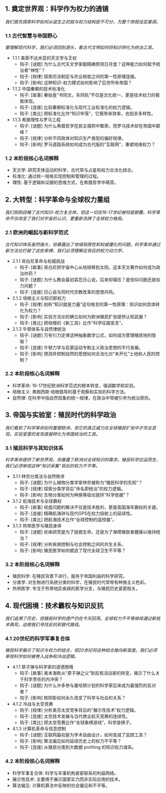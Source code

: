 ﻿## 1. 奠定世界观：科学作为权力的透镜
*我们首先探索科学如何从诞生之初就与权力结构密不可分，为整个旅程设定基调。*

### 1.1 古代智慧与帝国野心
*要理解现代科学，我们必须回到源头，看古代文明如何将知识转化为统治工具。*
- 1.1.1 美索不达米亚的天文学与王权
  - 钩子: [谜题] 为什么古代天文学家能精确预测日月食？这种能力如何赋予统治者“神性”？
  - 钩子: [规律] 探索历法制定与农业税收之间的第一性原理连接。
  - 钩子: [影响] 这种知识-权力模式如何影响了后世所有帝国？
- 1.1.2 中国秦朝的技术标准化
  - 钩子: [故事] 秦始皇“书同文，车同轨”不仅是文化统一，更是技术权力的极致体现。
  - 钩子: [连接] 比较秦朝标准化与现代工业标准化的权力逻辑。
  - 钩子: [类比] 把标准化比作“知识牢笼”，它既带来效率，也扼杀多样性。
- 1.1.3 希腊理性与罗马工程
  - 钩子: [谜题] 为什么希腊哲学在民主城邦中繁荣，而罗马技术却在帝国中巅峰？
  - 钩子: [规律] 分析不同政体对知识生产类型的偏好规律。
  - 钩子: [影响] 罗马道路系统如何成为古代版的“互联网”，重塑地缘权力？

### 1.2 本阶段核心名词解释
- 天文学: 研究天体运动的科学，古代常与占星和权力合法化结合。
- 标准化: 通过统一规格实现控制和管理的过程。
- 理性: 基于逻辑和证据的思维方式，在希腊哲学中萌芽。

## 2. 大转型：科学革命与全球权力重组
*我们刚刚目睹了古代知识-权力复合体，但这一切在16-17世纪被彻底颠覆。科学革命不仅改变了我们对宇宙的认识，更重新洗牌了全球权力格局。*

### 2.1 欧洲的崛起与新科学范式
*古代知识体系虽然强大，但暴露出了地域局限性和权威僵化的问题。科学革命通过新方法论打破了这些束缚，我们必须理解这背后的权力动力学。*
- 2.1.1 哥白尼革命与权威挑战
  - 钩子: [故事] 哥白尼把宇宙中心从地球移到太阳，这本天文著作如何成为政治炸药？
  - 钩子: [谜题] 为什么教会最初容忍日心说，后来却镇压？是信仰问题还是权力问题？
  - 钩子: [连接] 日心说与同时代宗教改革的思想共鸣。
- 2.1.2 培根主义与知识即权力
  - 钩子: [规律] 剖析“知识就是力量”这句格言的第一性原理：知识如何具体转化为权力？
  - 钩子: [影响] 实验方法论的确立如何为欧洲殖民扩张提供认知武器？
  - 钩子: [类比] 把培根的《新工具》比作“科学征服宣言”。
- 2.1.3 牛顿体系与自然律统治
  - 钩子: [谜题] 万有引力定律这种抽象数学公式，如何成为管理殖民地的隐喻？
  - 钩子: [连接] 牛顿力学与启蒙运动专制主义政治思想的平行发展。
  - 钩子: [影响] 预测并控制自然的思想如何合法化对“未开化”土地和人民的控制？

### 2.2 本阶段核心名词解释
- 科学革命: 16-17世纪欧洲科学范式的根本转变，强调数学和实验。
- 培根主义: 弗朗西斯·培根倡导的基于观察和实验的科学方法。
- 自然律: 在科学中指自然现象的统一规律，在政治中常被引申为统治原则。

## 3. 帝国与实验室：殖民时代的科学政治
*我们看到了科学革命如何重塑欧洲，但它的真正威力在全球殖民扩张中才完全显现。实验室里的发现直接转化为帝国统治的工具。*

### 3.1 殖民科学与其知识体系
*科学革命提供了新世界观，但暴露了欧洲对全球知识的需求。殖民科学应运而生，我们必须审视这种“知识采集”背后的权力不平等。*
- 3.1.1 林奈分类法与自然秩序
  - 钩子: [谜题] 为什么植物分类学家林奈被称为“殖民科学的先知”？
  - 钩子: [规律] 探索分类学背后“命名即统治”的权力逻辑。
  - 钩子: [影响] 生物分类如何为种族等级论提供“科学依据”？
- 3.1.2 航海技术与全球霸权
  - 钩子: [故事] 经度问题的解决不仅是技术胜利，更是英国海军霸权的关键。
  - 钩子: [连接] 精确航海钟与现代GPS在权力投射上的延续性。
  - 钩子: [类比] 把航海技术比作“全球控制的遥控器”。
- 3.1.3 热带医学与殖民身体
  - 钩子: [谜题] 疟疾研究是为了拯救生命，还是为了保障殖民者健康以维持统治？
  - 钩子: [规律] 分析疾病控制与社会控制之间的共生关系。
  - 钩子: [影响] 殖民医学如何塑造了现代全球卫生不平等？

### 3.2 本阶段核心名词解释
- 殖民科学: 在殖民背景下进行，服务于帝国利益的科学研究。
- 分类学: 对生物进行系统分类的科学，在殖民时代常带有种族主义色彩。
- 热带医学: 专注于热带地区疾病的医学分支，与殖民历史紧密相关。

## 4. 现代困境：技术霸权与知识反抗
*我们追溯了历史，但殖民科学的遗产仍在今天回荡。全球权力不平等继续通过新技术再现，迫使我们寻找反抗和替代路径。*

### 4.1 20世纪的科学军事复合体
*殖民科学展示了知识与权力的结合，但20世纪将这种结合推向新高度。我们必须审视科学如何被卷入战争和冷战逻辑。*
- 4.1.1 原子弹与科学家的道德困境
  - 钩子: [故事] 奥本海默从“原子弹之父”到反核活动家的转变，揭示了什么关于科学责任的内冲突？
  - 钩子: [谜题] 为什么许多参与曼哈顿计划的科学家后来成为最强烈的反对者？
  - 钩子: [影响] 核阴影如何永久改变了科学与社会的关系？
- 4.1.2 冷战与太空竞赛
  - 钩子: [规律] 分析美苏太空竞争背后的“展示性技术”权力逻辑。
  - 钩子: [连接] 太空技术发展与当代商业航天竞赛的连续性。
  - 钩子: [类比] 把太空竞赛比作“全球象棋游戏”，科学是棋子。
- 4.1.3 计算机革命与信息控制
  - 钩子: [谜题] 互联网最初是为学术自由设计，如何变成了监控工具？
  - 钩子: [影响] 算法偏见如何延续历史上的权力不平等？
  - 钩子: [连接] 从殖民分类到大数据 profiling 的知识权力谱系。

### 4.2 本阶段核心名词解释
- 科学军事复合体: 科学与军事机构紧密联系的利益网络。
- 展示性技术: 主要用于展示国家实力而非实际应用的技术。
- 算法偏见: 计算机算法中反映的社会偏见和不平等。
